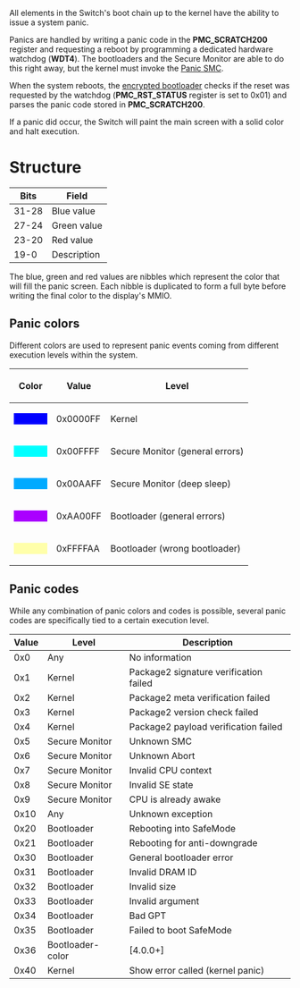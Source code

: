 All elements in the Switch's boot chain up to the kernel have the
ability to issue a system panic.

Panics are handled by writing a panic code in the **PMC\_SCRATCH200**
register and requesting a reboot by programming a dedicated hardware
watchdog (**WDT4**). The bootloaders and the Secure Monitor are able to
do this right away, but the kernel must invoke the [Panic
SMC](SMC#Panic.md##Panic "wikilink").

When the system reboots, the [encrypted
bootloader](Package1#Section%201.md##Section_1 "wikilink") checks if the
reset was requested by the watchdog (**PMC\_RST\_STATUS** register is
set to 0x01) and parses the panic code stored in **PMC\_SCRATCH200**.

If a panic did occur, the Switch will paint the main screen with a solid
color and halt execution.

# Structure

| Bits  | Field       |
| ----- | ----------- |
| 31-28 | Blue value  |
| 27-24 | Green value |
| 23-20 | Red value   |
| 19-0  | Description |

The blue, green and red values are nibbles which represent the color
that will fill the panic screen. Each nibble is duplicated to form a
full byte before writing the final color to the display's MMIO.

## Panic colors

Different colors are used to represent panic events coming from
different execution levels within the system.

<table>
<thead>
<tr class="header">
<th><p>Color</p></th>
<th><p>Value</p></th>
<th><p>Level</p></th>
</tr>
</thead>
<tbody>
<tr class="odd">
<td><div style="width: 60px; height: 20px; background:#0000FF;">
</div></td>
<td><p>0x0000FF</p></td>
<td><p>Kernel</p></td>
</tr>
<tr class="even">
<td><div style="width: 60px; height: 20px; background:#00FFFF;">
</div></td>
<td><p>0x00FFFF</p></td>
<td><p>Secure Monitor (general errors)</p></td>
</tr>
<tr class="odd">
<td><div style="width: 60px; height: 20px; background:#00AAFF;">
</div></td>
<td><p>0x00AAFF</p></td>
<td><p>Secure Monitor (deep sleep)</p></td>
</tr>
<tr class="even">
<td><div style="width: 60px; height: 20px; background:#AA00FF;">
</div></td>
<td><p>0xAA00FF</p></td>
<td><p>Bootloader (general errors)</p></td>
</tr>
<tr class="odd">
<td><div style="width: 60px; height: 20px; background:#FFFFAA;">
</div></td>
<td><p>0xFFFFAA</p></td>
<td><p>Bootloader (wrong bootloader)</p></td>
</tr>
</tbody>
</table>

## Panic codes

While any combination of panic colors and codes is possible, several
panic codes are specifically tied to a certain execution level.

| Value | Level            | Description                            |
| ----- | ---------------- | -------------------------------------- |
| 0x0   | Any              | No information                         |
| 0x1   | Kernel           | Package2 signature verification failed |
| 0x2   | Kernel           | Package2 meta verification failed      |
| 0x3   | Kernel           | Package2 version check failed          |
| 0x4   | Kernel           | Package2 payload verification failed   |
| 0x5   | Secure Monitor   | Unknown SMC                            |
| 0x6   | Secure Monitor   | Unknown Abort                          |
| 0x7   | Secure Monitor   | Invalid CPU context                    |
| 0x8   | Secure Monitor   | Invalid SE state                       |
| 0x9   | Secure Monitor   | CPU is already awake                   |
| 0x10  | Any              | Unknown exception                      |
| 0x20  | Bootloader       | Rebooting into SafeMode                |
| 0x21  | Bootloader       | Rebooting for anti-downgrade           |
| 0x30  | Bootloader       | General bootloader error               |
| 0x31  | Bootloader       | Invalid DRAM ID                        |
| 0x32  | Bootloader       | Invalid size                           |
| 0x33  | Bootloader       | Invalid argument                       |
| 0x34  | Bootloader       | Bad GPT                                |
| 0x35  | Bootloader       | Failed to boot SafeMode                |
| 0x36  | Bootloader-color | \[4.0.0+\]                             |
| 0x40  | Kernel           | Show error called (kernel panic)       |

